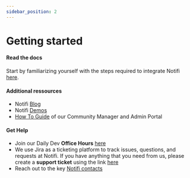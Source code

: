 ```yaml
---
sidebar_position: 2
---
```


# Getting started 

#### Read the docs 

Start by familiarizing yourself with the steps required to integrate Notifi [here](./integration-overview/integration-steps).
<!-- - Identify the best approach for your integration with examples [here](integration-overview/pointers-samples) -->

#### Additional ressources

- Notifi [Blog](https://notifi.network/blog)
- Notifi [Demos](https://notifi.network/demos)
- [How To Guide](https://www.figma.com/proto/EDRHnzmXsLRrmM1VBc57Hw/Notifi-Slides?page-id=3859%3A1161&node-id=3859-1287&viewport=643%2C485%2C0.09&scaling=min-zoom&starting-point-node-id=3859%3A1287) of our Community Manager and Admin Portal

#### Get Help

- Join our Daily Dev **Office Hours** [here](https://calendar.google.com/calendar/u/0/appointments/schedules/AcZssZ0eBri36tjXDQrW4yorjMM-bZXTibmRgwLKjTTzJzQ5umR2VoamBITomqeGU5Ge6C6Rc2Tw_gKW)
- We use Jira as a ticketing platform to track issues, questions, and requests at Notifi. If you have anything that you need from us, please create a **support ticket** using the link [here](https://notifi.atlassian.net/servicedesk/customer/portals)
- Reach out to the key [Notifi contacts](https://docs.google.com/document/d/1zVu-8iXdz1mOGievDutJX4Fs_7RXqe19LdyK4LqNmTA/edit)